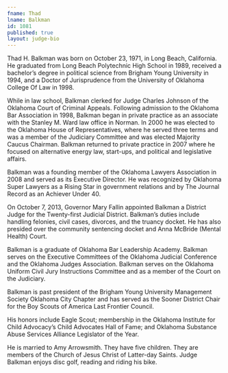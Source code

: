 ```yaml
---
fname: Thad
lname: Balkman
id: 1081
published: true
layout: judge-bio
---
```

Thad H. Balkman was born on October 23, 1971, in Long Beach, California. He graduated from Long Beach Polytechnic High School in 1989, received a bachelor’s degree in political science from Brigham Young University in 1994, and a Doctor of Jurisprudence from the University of Oklahoma College Of Law in 1998.

While in law school, Balkman clerked for Judge Charles Johnson of the Oklahoma Court of Criminal Appeals. Following admission to the Oklahoma Bar Association in 1998, Balkman began in private practice as an associate with the Stanley M. Ward law office in Norman. In 2000 he was elected to the Oklahoma House of Representatives, where he served three terms and was a member of the Judiciary Committee and was elected Majority Caucus Chairman. Balkman returned to private practice in 2007 where he focused on alternative energy law, start-ups, and political and legislative affairs.

Balkman was a founding member of the Oklahoma Lawyers Association in 2008 and served as its Executive Director. He was recognized by Oklahoma Super Lawyers as a Rising Star in government relations and by The Journal Record as an Achiever Under 40.

On October 7, 2013, Governor Mary Fallin appointed Balkman a District Judge for the Twenty-first Judicial District. Balkman’s duties include handling felonies, civil cases, divorces, and the truancy docket. He has also presided over the community sentencing docket and Anna McBride (Mental Health) Court.

Balkman is a graduate of Oklahoma Bar Leadership Academy. Balkman serves on the Executive Committees of the Oklahoma Judicial Conference and the Oklahoma Judges Association. Balkman serves on the Oklahoma Uniform Civil Jury Instructions Committee and as a member of the Court on the Judiciary.

Balkman is past president of the Brigham Young University Management Society Oklahoma City Chapter and has served as the Sooner District Chair for the Boy Scouts of America Last Frontier Council.

His honors include Eagle Scout; membership in the Oklahoma Institute for Child Advocacy’s Child Advocates Hall of Fame; and Oklahoma Substance Abuse Services Alliance Legislator of the Year.

He is married to Amy Arrowsmith. They have five children. They are members of the Church of Jesus Christ of Latter-day Saints. Judge Balkman enjoys disc golf, reading and riding his bike.
